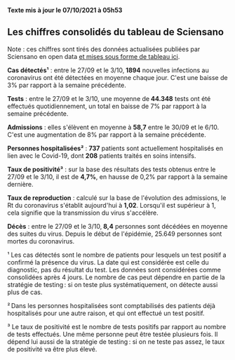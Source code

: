 <strong>Texte mis à jour le 07/10/2021 à 05h53</strong><h2>Les chiffres consolidés du tableau de Sciensano</h2><p>Note : ces chiffres sont tirés des données actualisées publiées par Sciensano en open data <a href='https://datastudio.google.com/embed/u/0/reporting/c14a5cfc-cab7-4812-848c-0369173148ab/page/ZwmOB_blank'>et mises sous forme de tableau ici</a>.<p><strong>Cas détectés¹</strong> : entre le 27/09 et le 3/10,<strong> 1894</strong> nouvelles infections au coronavirus ont été détectées en moyenne chaque jour. C'est une baisse de 3% par rapport à la semaine précédente.<p><strong>Tests</strong> : entre le 27/09 et le 3/10, une moyenne de<strong> 44.348</strong> tests ont été effectués quotidiennement, un total en baisse de 7% par rapport à la semaine précédente.<p><strong>Admissions</strong> : elles s'élèvent en moyenne à <strong> 58,7</strong> entre le 30/09 et le 6/10. C'est une augmentation de 8% par rapport à la semaine précédente.<p><strong>Personnes hospitalisées²</strong> : <strong>737</strong> patients sont actuellement hospitalisés en lien avec le Covid-19, dont <strong>208</strong> patients traités en soins intensifs.<p><strong>Taux de positivité³</strong> : sur la base des résultats des tests obtenus entre le 27/09 et le 3/10, il est de <strong>4,7%</strong>, en hausse de 0,2% par rapport à la semaine dernière.<p><strong>Taux de reproduction</strong> : calculé sur la base de l'évolution des admissions, le Rt du coronavirus s'établit aujourd'hui à <strong>1,02</strong>. Lorsqu'il est supérieur à 1, cela signifie que la transmission du virus s'accélère.<p><strong>Décès</strong> : entre le 27/09 et le 3/10,<strong> 8,4</strong> personnes sont décédées en moyenne des suites du virus. Depuis le début de l'épidémie, 25.649 personnes sont mortes du coronavirus.<p>¹ Les cas détectés sont le nombre de patients pour lesquels un test positif a confirmé la présence du virus. La date qui est considérée est celle du diagnostic, pas du résultat du test. Les données sont considérées comme consolidées après 4 jours. Le nombre de cas peut dépendre en partie de la stratégie de testing : si on teste plus systématiquement, on détecte aussi plus de cas.<p>² Dans les personnes hospitalisées sont comptabilisés des patients déjà hospitalisés pour une autre raison, et qui ont effectué un test positif.<p>³ Le taux de positivité est le nombre de tests positifs par rapport au nombre de tests effectués. Une même personne peut être testée plusieurs fois. Il dépend lui aussi de la stratégie de testing : si on ne teste pas assez, le taux de positivité va être plus élevé.